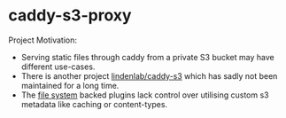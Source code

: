 # caddy-s3-proxy

Project Motivation:
- Serving static files through caddy from a private S3 bucket may have different use-cases.
- There is another project [lindenlab/caddy-s3](https://github.com/lindenlab/caddy-s3-proxy) which has sadly not been maintained for a long time.
- The [file system](https://caddyserver.com/docs/caddyfile/directives/fs) backed plugins lack control over utilising custom s3 metadata like caching or content-types.


